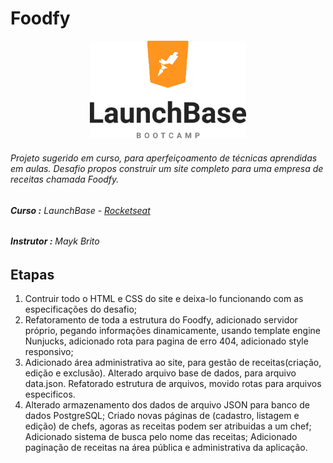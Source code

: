 # Foodfy

<div align="center">
<img src="https://github.com/douglas-vitor/LaunchBase_bootcamp/blob/master/logo-lauchbase.png" width="250px" height="auto">
</div>

###### Projeto sugerido em curso, para aperfeiçoamento de técnicas aprendidas em aulas. Desafio propos construir um site completo para uma empresa de receitas chamada Foodfy.

###### **Curso :** LaunchBase - [Rocketseat](https://rocketseat.com.br)
###### **Instrutor :** Mayk Brito

## **Etapas**

1. Contruir todo o HTML e CSS do site e deixa-lo funcionando com as especificações do desafio; 
2. Refatoramento de toda a estrutura do Foodfy, adicionado servidor próprio, pegando informações dinamicamente, usando template engine Nunjucks, adicionado rota para pagina de erro 404, adicionado style responsivo;
3. Adicionado área administrativa ao site, para gestão de receitas(criação, edição e exclusão). Alterado arquivo base de dados, para arquivo data.json. Refatorado estrutura de arquivos, movido rotas para arquivos especificos.
4. Alterado armazenamento dos dados de arquivo JSON para banco de dados PostgreSQL; Criado novas páginas de (cadastro, listagem e edição) de chefs, agoras as receitas podem ser atribuidas a um chef; Adicionado sistema de busca pelo nome das receitas; Adicionado paginação de receitas na área pública e administrativa da aplicação.